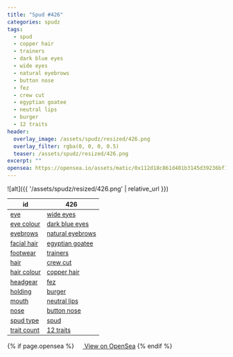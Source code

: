 ```yaml
---
title: "Spud #426"
categories: spudz
tags:
  - spud
  - copper hair
  - trainers
  - dark blue eyes
  - wide eyes
  - natural eyebrows
  - button nose
  - fez
  - crew cut
  - egyptian goatee
  - neutral lips
  - burger
  - 12 traits
header:
  overlay_image: /assets/spudz/resized/426.png
  overlay_filter: rgba(0, 0, 0, 0.5)
  teaser: /assets/spudz/resized/426.png
excerpt: ""
opensea: https://opensea.io/assets/matic/0x112d18c861d401b3145d39236bf149f01e18beed/426
---
```

![alt]({{ '/assets/spudz/resized/426.png' | relative_url }})

| id | 426 |
|-|-|
| <a href="/traits/eye/#trait-type">eye</a> | <a href="/traits/eye/wide-eyes/1/#trait">wide eyes</a> |
| <a href="/traits/eye-colour/#trait-type">eye colour</a> | <a href="/traits/eye-colour/dark-blue-eyes/1/#trait">dark blue eyes</a> |
| <a href="/traits/eyebrows/#trait-type">eyebrows</a> | <a href="/traits/eyebrows/natural-eyebrows/1/#trait">natural eyebrows</a> |
| <a href="/traits/facial-hair/#trait-type">facial hair</a> | <a href="/traits/facial-hair/egyptian-goatee/1/#trait">egyptian goatee</a> |
| <a href="/traits/footwear/#trait-type">footwear</a> | <a href="/traits/footwear/trainers/1/#trait">trainers</a> |
| <a href="/traits/hair/#trait-type">hair</a> | <a href="/traits/hair/crew-cut/1/#trait">crew cut</a> |
| <a href="/traits/hair-colour/#trait-type">hair colour</a> | <a href="/traits/hair-colour/copper-hair/1/#trait">copper hair</a> |
| <a href="/traits/headgear/#trait-type">headgear</a> | <a href="/traits/headgear/fez/1/#trait">fez</a> |
| <a href="/traits/holding/#trait-type">holding</a> | <a href="/traits/holding/burger/1/#trait">burger</a> |
| <a href="/traits/mouth/#trait-type">mouth</a> | <a href="/traits/mouth/neutral-lips/1/#trait">neutral lips</a> |
| <a href="/traits/nose/#trait-type">nose</a> | <a href="/traits/nose/button-nose/1/#trait">button nose</a> |
| <a href="/traits/spud-type/#trait-type">spud type</a> | <a href="/traits/spud-type/spud/1/#trait">spud</a> |
| <a href="/traits/trait-count/#trait-type">trait count</a> | <a href="/traits/trait-count/12-traits/1/#trait">12 traits</a> |

{% if page.opensea %}
<a href="{{page.opensea}}" class="btn btn--info" onclick="window.open(this.href, '_blank'); return false;"><img src="/assets/images/opensea.svg" width="16px"><span>  View on OpenSea</span></a>
{% endif %}
